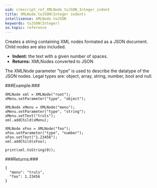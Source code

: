 ```yaml
---
uid: crmscript_ref_XMLNode_toJSON_Integer_indent
title: XMLNode.toJSON(Integer indent)
intellisense: XMLNode.toJSON
keywords: toJSON(Integer)
so.topic: reference
---
```


Creates a string containing XML nodes formated as a JSON document. Child nodes are also included.


* **Indent:** the text with a given number of spaces.
* **Returns:** XMLNodes converted to JSON


The XMLNode parameter "type" is used to describe the datatype of the JSON nodes.
Legal types are: object, array, string, number, bool and null.




###Example:###
    
    XMLNode xml = XMLNode("root");
    xMenu.setParameter("type", "object");
    
    XMLNode xMenu = XMLNode("menu");
    xMenu.setParameter("type", "string");
    xMenu.setText("truls");
    xml.addChild(xMenu);
    
    XMLNode xFoo = XMLNode("foo");
    xFoo.setParameter("type", "number");
    xFoo.setText("1.23456");
    xml.addChild(xFoo);
    
    print(xml.toString(0));
    



###Returns:###


    {
      "menu": "truls",
      "foo": 1.23456
    }


